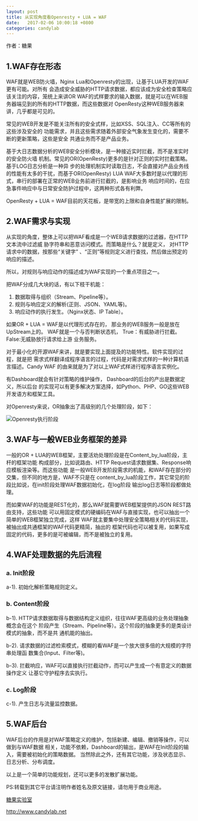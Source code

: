 ```yaml
---
layout: post
title: 从实现角度看Openresty + LUA = WAF
date:   2017-02-06 10:00:18 +0800 
categories: candylab
---
```



作者：糖果

## 1.WAF存在形态

WAF就是WEB防火墙，Nginx Lua和Openresty的出现，让基于LUA开发的WAF更有可能。对所有
会造成安全威胁的HTTP请求数据，都应该成为安全检查策略应该关注的内容，笼统上来讲OR
WAF的式样要求的输入数据，就是可以在WEB服务器端见到的所有的HTTP数据，而这些数据对
OpenResty这种WEB服务器来讲，几乎都是可见的。

常见的WEB开发是不能关注所有的安全式样，比如XSS、SQL注入、CC等所有的这些涉及安全的
功能需求，并且这些需求随着外部安全气象发生变化的，需要不断的更新策略，这些是安全
共通业务而不是产品业务。

基于大日志数据分析的WEB安全分析模块，是一种接近实时拦截，而不是准实时的安全防火墙
机制。常见的OR(OpenResty)更多的是针对正则的实时拦截策略。基于LOG日志分析是一种异
步的处理机制实时读取日志，不会直接对产品业务线的性能有太多的干扰，而基于OR(OpenResty) 
LUA WAF大多数时是以代理的形式，串行的部署在正常的WEB业务前进行拦截的，是影响业务
响应时间的，在应急事件响应中与日常安全防护过程中，这两种形式各有利弊。


OpenResty + LUA = WAF目前的天花板，是带宽的上限和自身性能扩展的限制。


## 2.WAF需求与实现

从实现的角度，整体上可以把WAF看成是一个WEB请求数据的过滤器，在HTTP文本流中过滤威
胁字符串和恶意访问模式。而策略是什么？就是定义， 对HTTP请求中的数据，按那些“关键字”
、“正则”等规则定义进行查找，然后做出预定的响应的描述。


所以，对规则与响应动作的描述成为WAF实现的一个重点项目之一。

把WAF分成几大块的话，有以下枝干机能：

1. 数据取得与组织（Stream、Pipeline等）。
2. 规则与响应定义的解析(正则、JSON、YAML等)。
3. 响应动作的执行发生。（Nginx状态、IP Table）。


如果OR + LUA = WAF是以代理形式存在的， 那业务的WEB服务一般是放在UpStream上的。
WAF就是一个与否判断状态机， True：有威胁进行拦截。 False:无威胁放行请求给上游
业务服务。


对于最小化的开源WAF来讲，就是要实现上面提及的功能特性。软件实现的过程，就是把
需求式样翻译成程序语言的过程，代码是对需求式样的一种计算机语言描述。Candy WAF
的由来就是为了对以上WAF式样进行程序语言实例化。

有Dashboard就会有针对策略的维护操作， Dashboard的后台的产出是数据定义，所以后台
的实现可以有更多解决方案选择，如Python、PHP、GO这些WEB开发语方和框架工具。

对Openresty来说，OR抽象出了高级别的几个处理阶段，如下：

![Openresty执行阶段](http://ww4.sinaimg.cn/mw690/6d579ff4gw1f3wljbt257j20rx0pa77c.jpg)


## 3.WAF与一般WEB业务框架的差异

一般的OR + LUA的WEB框架，主要活劝处理阶段是在Content_by_lua阶段，主杆的框架功能
构成部分，比如说路由、HTTP Request请求数据集、Response响应模板渲染等。而这些功能
是一般WEB开发阶段需求的机能，和WAF存在部分的交集，但不同的地方是，WAF不只是在
content_by_lua阶段工作，其它常见的阶段比如说，在init阶段处理WAF数据初始化，在log阶段
输出log日志等阶段都做处理。

而如果WAF的功能是REST化的，那么WAF就需要WEB框架提供的JSON REST路由支持，这些功能
可以用固定模式的硬编码在WAF与直接实现，也可以抽出一个简单的WEB框架独立完成，这样
WAF就主要集中处理安全策略相关的代码实现，被抽出成共通框架的WAF代码更精简，抽出的
框架代码也可以被复用，如果写成固定的代码，更多的是可被编辑，而不是被独立的复用。

## 4.WAF处理数据的先后流程

### a. Init阶段

a-1). 初始化解析策略规则定义。

### b. Content阶段

b-1). HTTP请求数据取得与数据结构定义组织，往往WAF更高级的业务处理抽象概念会在这个
阶段产生（Stream、Pipeline等）。这个阶段的抽象更多的是类设计模式的抽象，而不是共
通机能的抽出。

b-2). 请求数据的过滤检索模式，模糊的看WAF是一个放大很多倍的大规模的字符串处理函
数集合(Input、Filter等)。

b-3). 拦截响应，WAF可以直接执行拦截动作，而可以产生成一个有意定义的数据操作定义
让基它守护程序去实执行。

### c. Log阶段

c-1).  产生日志与流量监控数据。

## 5.WAF后台

WAF后台的作用是对WAF策略定义的维护，包括新建、编辑、撤销等操作，可以做到与WAF数据
相关，功能不依赖，Dashboard的输出，是WAF在Init阶段的输入，需要被初始化的策略数据。
当然除此之外，还有其它功能，涉及状态显示、日志分析、分布调度。

以上是一个简单的功能规划，还可以更多的发散扩展功能。


PS:转载到其它平台请注明作者姓名及原文链接，请勿用于商业用途。

[糖果实验室](http://www.candylab.net)

http://www.candylab.net

